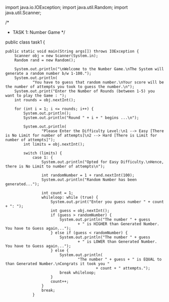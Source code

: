 import java.io.IOException;
import java.util.Random;
import java.util.Scanner;

/*
 * TASK 1: Number Game
 */

public class task1 {

    public static void main(String args[]) throws IOException {
        Scanner obj = new Scanner(System.in);
        Random rand = new Random();

        System.out.println("\nWelcome to the Number Game.\nThe System will generate a random number b/w 1-100.");
        System.out.println(
                "You have to guess that random number.\nYour score will be the number of attempts you took to guess the number.\n");
        System.out.print("Enter the Number of Rounds (between 1-5) you want to play the Game : ");
        int rounds = obj.nextInt();

        for (int i = 1; i <= rounds; i++) {
            System.out.println();
            System.out.println("Round " + i + " begins ...\n");

            System.out.println(
                    "Please Enter the Difficulty Level:\n1 --> Easy [There is No Limit for number of attempts]\n2 --> Hard [There is Limit for number of attempts]");
            int limits = obj.nextInt();

            switch (limits) {
                case 1: {
                    System.out.println("Opted for Easy Difficulty.\nHence, there is No Limit to number of attempts\n");

                    int randomNumber = 1 + rand.nextInt(100);
                    System.out.println("Random Number has been generated...");

                    int count = 1;
                    whileloop: while (true) {
                        System.out.print("Enter you guess number " + count + ": ");
                        int guess = obj.nextInt();
                        if (guess > randomNumber) {
                            System.out.println("The number " + guess
                                    + " is HIGHER than Generated Number. You have to Guess again...");
                        } else if (guess < randomNumber) {
                            System.out.println("The number " + guess
                                    + " is LOWER than Generated Number. You have to Guess again...");
                        } else {
                            System.out.println(
                                    "The number " + guess + " is EQUAL to than Generated Number.\nCongrats it took you "
                                            + count + " attempts.");
                            break whileloop;
                        }
                        count++;
                    }
                    break;
                }
